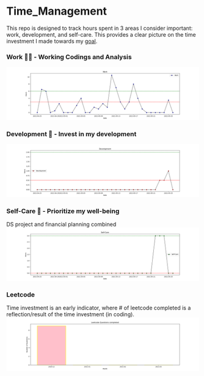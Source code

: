 # Time_Management
This repo is designed to track hours spent in 3 areas I consider important: work, development, and self-care. This provides a clear picture on the time investment I made towards my [goal](https://github.com/krystinli/Inner_Space/blob/master/Timeline/2021-01-17_%E2%80%9C%E6%BC%94%E5%91%98%E2%80%9D%E7%9A%84%E8%AF%9E%E7%94%9F.md#%E7%AC%AC%E4%B8%80%E6%AD%A513%E6%9C%88). 

### Work 🧑‍🔬 - Working Codings and Analysis
![work](https://github.com/krystinli/Time_Management/blob/main/img/work_plot.png)

### Development 🌳 - Invest in my development
![coding](https://github.com/krystinli/Time_Management/blob/main/img/dev_plot.png)

### Self-Care 💟 - Prioritize my well-being
DS project and financial planning combined
![planning](https://github.com/krystinli/Time_Management/blob/main/img/care_plot.png)

### Leetcode
Time investment is an early indicator, where # of leetcode completed is a reflection/result of the time investment (in coding).
![leetcode](https://github.com/krystinli/Time_Management/blob/main/img/leetcode.png)
